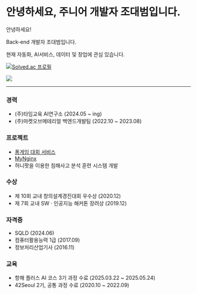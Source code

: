 # 안녕하세요, 주니어 개발자 조대범입니다.

안녕하세요!

Back-end 개발자 조대범입니다.

현재 자동화, AI서비스, 데이터 및 창업에 관심 있습니다.


<!--
**DBrider3/DBrider3** is a ✨ _special_ ✨ repository because its `README.md` (this file) appears on your GitHub profile.

Here are some ideas to get you started:

- 🔭 I’m currently working on ...
- 🌱 I’m currently learning ...
- 👯 I’m looking to collaborate on ...
- 🤔 I’m looking for help with ...
- 💬 Ask me about ...
- 📫 How to reach me: ...
- 😄 Pronouns: ...
- ⚡ Fun fact: ...
-->

[![Solved.ac 프로필](http://mazassumnida.wtf/api/v2/generate_badge?boj=dominic743)](https://solved.ac/dominic743)

<a href="https://hhpluscertificateofcompletion.oopy.io/">
  <img src="https://static.spartacodingclub.kr/hanghae99/plus/completion/badge_purple.svg" />
</a>

---
### 경력
- (주)타임교육 AI연구소 (2024.05 ~ ing)
- (주)마켓오브메테리얼 백엔드개발팀 (2022.10 ~ 2023.08)

### 프로젝트
- [퐁게임 대회 서비스]()
- [MyNginx]()
- 허니팟을 이용한 침해사고 분석 훈련 시스템 개발

### 수상
- 제 10회 교내 창의설계경진대회 우수상 (2020.12)
- 제 7회 교내 SW · 인공지능 해커톤 장려상 (2019.12)
  
### 자격증
- SQLD (2024.06)
- 컴퓨터활용능력 1급 (2017.09)
- 정보처리산업기사 (2016.11)

### 교육
- 항해 플러스 AI 코스 3기 과정 수료 (2025.03.22 ~ 2025.05.24)
- 42Seoul 2기, 공통 과정 수료 (2020.10 ~ 2022.09)
